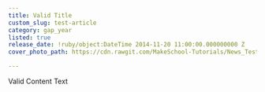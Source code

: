 ```yaml
---
title: Valid Title
custom_slug: test-article
category: gap_year
listed: true
release_date: !ruby/object:DateTime 2014-11-20 11:00:00.000000000 Z
cover_photo_path: https://cdn.rawgit.com/MakeSchool-Tutorials/News_Tests/d288de0ce940bac40bc655f18a15cfe0750d69a7/090d6de3-6785-4261-9437-cd08e9aee246/cover_photo.jpeg

---
```

Valid Content Text